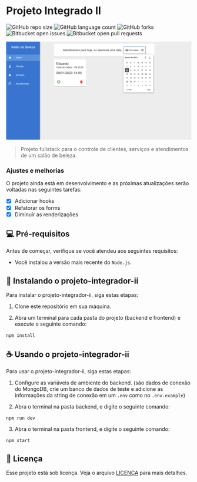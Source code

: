 # Projeto Integrado II

![GitHub repo size](https://img.shields.io/github/repo-size/eduardo-ibarr/projeto-integrador-ii?style=for-the-badge)
![GitHub language count](https://img.shields.io/github/languages/count/eduardo-ibarr/projeto-integrador-ii?style=for-the-badge)
![GitHub forks](https://img.shields.io/github/forks/eduardo-ibarr/projeto-integrador-ii?style=for-the-badge)
![Bitbucket open issues](https://img.shields.io/bitbucket/issues/eduardo-ibarr/projeto-integrador-ii?style=for-the-badge)
![Bitbucket open pull requests](https://img.shields.io/bitbucket/pr-raw/eduardo-ibarr/projeto-integrador-ii?style=for-the-badge)

<img src="./exemplo.png" alt="exemplo imagem">

> Projeto fullstack para o controle de clientes, serviços e atendimentos de um salão de beleza.

### Ajustes e melhorias

O projeto ainda está em desenvolvimento e as próximas atualizações serão voltadas nas seguintes tarefas:

- [x] Adicionar hooks
- [x] Refatorar os forms
- [x] Diminuir as renderizações

## 💻 Pré-requisitos

Antes de começar, verifique se você atendeu aos seguintes requisitos:

- Você instalou a versão mais recente do `Node.js`.

## 🚀 Instalando o projeto-integrador-ii

Para instalar o projeto-integrador-ii, siga estas etapas:

1. Clone este repositório em sua máquina.

2. Abra um terminal para cada pasta do projeto (backend e frontend) e execute o seguinte comando:

```
npm install
```

## ☕ Usando o projeto-integrador-ii

Para usar o projeto-integrador-ii, siga estas etapas:

1. Configure as variáveis de ambiente do backend. (são dados de conexão do MongoDB, crie um banco de dados de teste e adicione as informações da string de conexão em um `.env` como no `.env.example`)

2. Abra o terminal na pasta backend, e digite o seguinte comando:

```
npm run dev
```

3. Abra o terminal na pasta frontend, e digite o seguinte comando:

```
npm start
```

## 📝 Licença

Esse projeto está sob licença. Veja o arquivo [LICENÇA](LICENSE.md) para mais detalhes.
